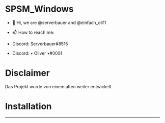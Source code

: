 # SPSM_Windows

- 👋 Hi, we are @serverbauer and @einfach_oli11

- 📫 How to reach me:
- Discord: Serverbauer#8515
- Discord: • Oliver •#0001

# Disclaimer
Das Projekt wurde von einem alten weiter entwickelt


# Installation

----
